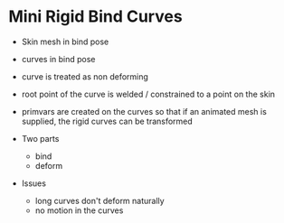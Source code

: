 # Mini Rigid Bind Curves

* Skin mesh in bind pose
* curves in bind pose
* curve is treated as non deforming
* root point of the curve is welded / constrained to a point on the skin
* primvars are created on the curves so that if an animated mesh is supplied, the rigid curves can be transformed

* Two parts
  * bind
  * deform

* Issues
  * long curves don't deform naturally
  * no motion in the curves 
